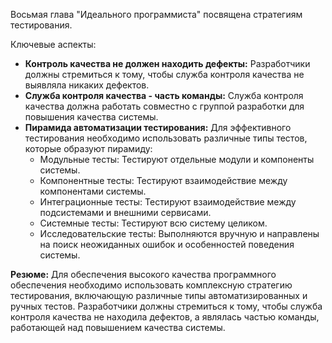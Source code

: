 Восьмая глава "Идеального программиста" посвящена стратегиям тестирования.

Ключевые аспекты:

*   **Контроль качества не должен находить дефекты:** Разработчики должны стремиться к тому, чтобы служба контроля качества не выявляла никаких дефектов.
*   **Служба контроля качества - часть команды:** Служба контроля качества должна работать совместно с группой разработки для повышения качества системы.
*   **Пирамида автоматизации тестирования:** Для эффективного тестирования необходимо использовать различные типы тестов, которые образуют пирамиду:
    *   Модульные тесты: Тестируют отдельные модули и компоненты системы.
    *   Компонентные тесты: Тестируют взаимодействие между компонентами системы.
    *   Интеграционные тесты: Тестируют взаимодействие между подсистемами и внешними сервисами.
    *   Системные тесты: Тестируют всю систему целиком.
    *   Исследовательские тесты: Выполняются вручную и направлены на поиск неожиданных ошибок и особенностей поведения системы.

**Резюме:** Для обеспечения высокого качества программного обеспечения необходимо использовать комплексную стратегию тестирования, включающую различные типы автоматизированных и ручных тестов. Разработчики должны стремиться к тому, чтобы служба контроля качества не находила дефектов, а являлась частью команды, работающей над повышением качества системы.

